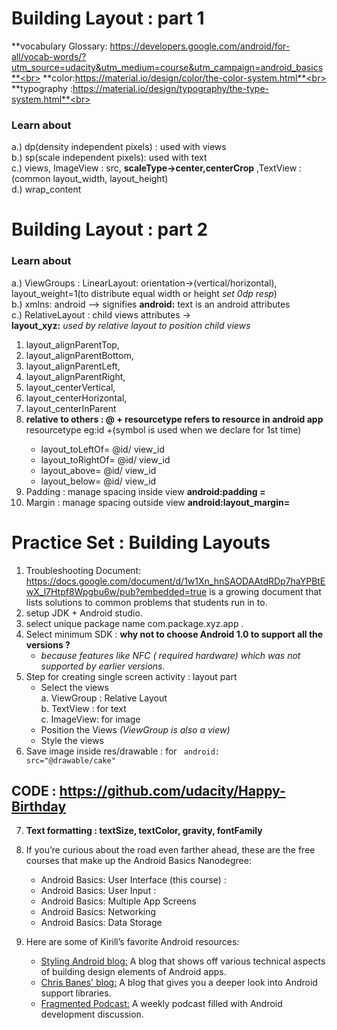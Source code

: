 # Building Layout : part 1
**vocabulary Glossary: https://developers.google.com/android/for-all/vocab-words/?utm_source=udacity&utm_medium=course&utm_campaign=android_basics**<br>
**color:https://material.io/design/color/the-color-system.html**<br>
**typography :https://material.io/design/typography/the-type-system.html**<br>

### Learn about
a.) dp(density independent pixels) : used with views<br>
b.) sp(scale independent pixels): used with text <br>
c.) views, ImageView : src, **scaleType->center,centerCrop** ,TextView   :(common layout_width, layout_height)<br>
d.) wrap_content

# Building Layout : part 2
### Learn about
a.) ViewGroups : LinearLayout: orientation->(vertical/horizontal), layout_weight=1(to distribute equal width or height *set 0dp resp*)<br>
b.) xmlns: android --> signifies **android:** text is an android attributes<br>
c.) RelativeLayout : child views attributes -><br> **layout_xyz:** *used by relative layout to position child views*
<ol type='1'>
      <li> layout_alignParentTop,</li>
      <li> layout_alignParentBottom,</li>
      <li> layout_alignParentLeft, </li>
      <li> layout_alignParentRight, <br>
       <li> layout_centerVertical,<br>
      <li> layout_centerHorizontal,<br>
      <li> layout_centerInParent<br>
  <li> <b>relative to others : @ + resourcetype  refers to resource in android app</b> resourcetype eg:id +(symbol is used when we declare for 1st time)</li>
   <ul>
    <li>layout_toLeftOf= @id/ view_id</li>
    <li>layout_toRightOf= @id/ view_id</li>
    <li>layout_above= @id/ view_id</li>
    <li>layout_below= @id/ view_id</li>
    </ul>
  <li> Padding : manage spacing inside view  <b>android:padding =</b> </li>
  <li> Margin : manage  spacing outside view <b>android:layout_margin=</b> </li>
 </ol>
 
 # Practice Set : Building Layouts

1. Troubleshooting Document: https://docs.google.com/document/d/1w1Xn_hnSAODAAtdRDp7haYPBtEwX_l7Htpf8Wpgbu6w/pub?embedded=true is a growing document that lists solutions to common problems that students run in to.
2. setup JDK + Android studio. 
3. select unique package name com.package.xyz.app .
4. Select minimum SDK : **why not to choose Android 1.0 to support all the versions ?**
      * *because features like NFC ( required hardware) which was not supported by earlier versions.* 
5. Step for creating single screen activity : layout part
      * Select the views<br>
            a. ViewGroup : Relative Layout<br>
            b. TextView : for text<br>
            c. ImageView: for image<br>
      * Position the Views *(ViewGroup is also a view)*
      * Style the views
 6. Save image inside res/drawable : for <code> android: src="@drawable/cake" </code>
 ## CODE : https://github.com/udacity/Happy-Birthday
 7. **Text formatting : textSize, textColor, gravity, fontFamily**   
 
 8. If you’re curious about the road even farther ahead, these are the free courses that make up the Android Basics Nanodegree:
       * Android Basics: User Interface (this course) : 
       * Android Basics: User Input :
       * Android Basics: Multiple App Screens
       * Android Basics: Networking
       * Android Basics: Data Storage
 9. Here are some of Kirill’s favorite Android resources:

      * <a href="https://blog.stylingandroid.com/">Styling Android blog:</a> A blog that shows off various technical aspects of building design elements of Android apps.
      * <a href="https://chris.banes.dev/">Chris Banes' blog:</a> A blog that gives you a deeper look into Android support libraries.
      * <a href="https://fragmentedpodcast.com/">Fragmented Podcast:</a> A weekly podcast filled with Android development discussion.



